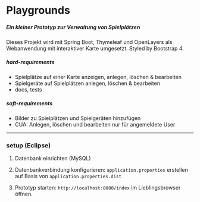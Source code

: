 # Playgrounds
##### Ein kleiner Prototyp zur Verwaltung von Spielplätzen

Dieses Projekt wird mit Spring Boot, Thymeleaf und OpenLayers als Webanwendung mit interaktiver Karte umgesetzt.
Styled by Bootstrap 4.

##### hard-requirements

- Spielplätze auf einer Karte anzeigen, anlegen, löschen & bearbeiten
- Spielgeräte auf Spielplätzen anlegen, löschen & bearbeiten
- docs, tests

##### soft-requirements

- Bilder zu Spielplätzen und Spielgeräten hinzufügen
- CUA: Anlegen, löschen und bearbeiten nur für angemeldete User


--------


### setup (Eclipse)
1. Datenbank einrichten (MySQL)

2. Datenbankverbindung konfigurieren: 
`application.properties` erstellen auf Basis von `application.properties.dist`

3. Prototyp starten:
`http://localhost:8080/index` im Lieblingsbrowser öffnen.


  
